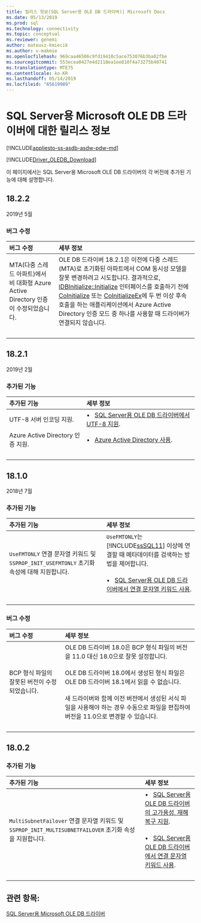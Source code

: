 ```yaml
---
title: 릴리스 정보(SQL Server용 OLE DB 드라이버)| Microsoft Docs
ms.date: 05/13/2019
ms.prod: sql
ms.technology: connectivity
ms.topic: conceptual
ms.reviewer: genemi
author: mateusz-kmiecik
ms.author: v-makmie
ms.openlocfilehash: 969caa46506c9fd19410c5ace753076b3ba02fbe
ms.sourcegitcommit: 553ecea0427e4d2118ea1ee810f4a73275b40741
ms.translationtype: MTE75
ms.contentlocale: ko-KR
ms.lasthandoff: 05/14/2019
ms.locfileid: "65619989"
---
```

# <a name="release-notes-for-the-microsoft-ole-db-driver-for-sql-server"></a>SQL Server용 Microsoft OLE DB 드라이버에 대한 릴리스 정보

[!INCLUDE[appliesto-ss-asdb-asdw-pdw-md](../../includes/appliesto-ss-asdb-asdw-pdw-md.md)]

[!INCLUDE[Driver_OLEDB_Download](../../includes/driver_oledb_download.md)]

이 페이지에서는 SQL Server용 Microsoft OLE DB 드라이버의 각 버전에 추가된 기능에 대해 설명합니다.

<!--
USE THE TABLE FORMAT!
Hello, from now on, please use the table-based format standard for all new Release Notes content.
See section "## 18.2.1" for a live example in this article.
Thank you. For questions, contact GeneMi. (2019/03/16)
-->

## <a name="1822"></a>18.2.2

2019년 5월

### <a name="bugs-fixed"></a>버그 수정

| 버그 수정 | 세부 정보 |
| :-------- | :------ |
| MTA(다중 스레드 아파트)에서 비 대화형 Azure Active Directory 인증이 수정되었습니다. | OLE DB 드라이버 18.2.1은 이전에 다중 스레드(MTA)로 초기화된 아파트에서 COM 동시성 모델을 잘못 변경하려고 시도합니다. 결과적으로, [IDBInitialize::Initialize](https://go.microsoft.com/fwlink/?linkid=2092522) 인터페이스를 호출하기 전에 [CoInitialize](https://go.microsoft.com/fwlink/?linkid=2092520) 또는 [CoInitializeEx](https://go.microsoft.com/fwlink/?linkid=2092521)에 두 번 이상 후속 호출을 하는 애플리케이션에서 Azure Active Directory 인증 모드 중 하나를 사용할 때 드라이버가 연결되지 않습니다. |
| &nbsp; | &nbsp; |

## <a name="1821"></a>18.2.1

2019년 2월

### <a name="features-added"></a>추가된 기능

| 추가된 기능 | 세부 정보 |
| :------------ | :------ |
| UTF-8 서버 인코딩 지원. | &bull; &nbsp; [SQL Server용 OLE DB 드라이버에서 UTF-8 지원](features/utf-8-support-in-oledb-driver-for-sql-server.md). |
| Azure Active Directory 인증 지원. | &bull; &nbsp; [Azure Active Directory 사용](features/using-azure-active-directory.md). |
| &nbsp; | &nbsp; |

## <a name="1810"></a>18.1.0

2018년 7월

### <a name="features-added"></a>추가된 기능

| 추가된 기능 | 세부 정보 |
| :------------ | :------ |
| `UseFMTONLY` 연결 문자열 키워드 및 `SSPROP_INIT_USEFMTONLY` 초기화 속성에 대해 지원합니다. | `UseFMTONLY`는 [!INCLUDE[ssSQL11](../../includes/sssql11-md.md)] 이상에 연결할 때 메타데이터를 검색하는 방법을 제어합니다.<br/><br/>&bull; &nbsp; [SQL Server용 OLE DB 드라이버에서 연결 문자열 키워드 사용](applications/using-connection-string-keywords-with-oledb-driver-for-sql-server.md). |
| &nbsp; | &nbsp; |

### <a name="bugs-fixed"></a>버그 수정

| 버그 수정 | 세부 정보 |
| :-------- | :------ |
| BCP 형식 파일의 잘못된 버전이 수정되었습니다. | OLE DB 드라이버 18.0은 BCP 형식 파일의 버전을 11.0 대신 18.0으로 잘못 설정합니다.<br/><br/>OLE DB 드라이버 18.0에서 생성된 형식 파일은 OLE DB 드라이버 18.1에서 읽을 수 없습니다.<br/><br/>새 드라이버와 함께 이전 버전에서 생성된 서식 파일을 사용해야 하는 경우 수동으로 파일을 편집하여 버전을 11.0으로 변경할 수 있습니다. |
| &nbsp; | &nbsp; |

## <a name="1802"></a>18.0.2

### <a name="features-added"></a>추가된 기능

| 추가된 기능 | 세부 정보 |
| :------------ | :------ |
| `MultiSubnetFailover` 연결 문자열 키워드 및 `SSPROP_INIT_MULTISUBNETFAILOVER` 초기화 속성을 지원합니다. | &bull; &nbsp; [SQL Server용 OLE DB 드라이버의 고가용성, 재해 복구 지원](features/oledb-driver-for-sql-server-support-for-high-availability-disaster-recovery.md).<br/><br/>&bull; &nbsp; [SQL Server용 OLE DB 드라이버에서 연결 문자열 키워드 사용](applications/using-connection-string-keywords-with-oledb-driver-for-sql-server.md). |
| &nbsp; | &nbsp; |

## <a name="see-also"></a>관련 항목:

[SQL Server용 Microsoft OLE DB 드라이버](oledb-driver-for-sql-server.md)

